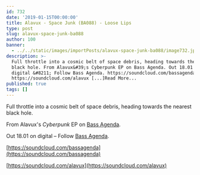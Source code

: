 ```yaml
---
id: 732
date: '2019-01-15T00:00:00'
title: Alavux - Space Junk (BA088) - Loose Lips
type: post
slug: alavux-space-junk-ba088
author: 100
banner:
  - ../../static/images/importPosts/alavux-space-junk-ba088/image732.jpeg
description: >-
  Full throttle into a cosmic belt of space debris, heading towards the nearest
  black hole. From Alavux&#39;s Cyberpunk EP on Bass Agenda. Out 18.01 on
  digital &#8211; Follow Bass Agenda. https://soundcloud.com/bassagenda
  https://soundcloud.com/alavux [...]Read More...
published: true
tags: []
---
```

Full throttle into a cosmic belt of space debris, heading towards the nearest black hole.

From Alavux's _Cyberpunk_ EP on [Bass Agenda](https://bassagendarecordings.bandcamp.com/).

Out 18.01 on digital – Follow [Bass Agenda](https://bassagendarecordings.bandcamp.com/).

[https://soundcloud.com/bassagenda](https://soundcloud.com/bassagenda)

[https://soundcloud.com/alavux](https://soundcloud.com/alavux)